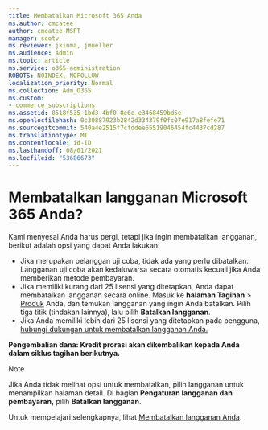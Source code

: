 ```yaml
---
title: Membatalkan Microsoft 365 Anda
ms.author: cmcatee
author: cmcatee-MSFT
manager: scotv
ms.reviewer: jkinma, jmueller
ms.audience: Admin
ms.topic: article
ms.service: o365-administration
ROBOTS: NOINDEX, NOFOLLOW
localization_priority: Normal
ms.collection: Adm_O365
ms.custom:
- commerce_subscriptions
ms.assetid: 8518f535-1bd3-4bf0-8e6e-e3468459bd5e
ms.openlocfilehash: 0c30887923b2842d334379f0fc07e917a8fefe71
ms.sourcegitcommit: 540a4e2515f7cfddee65519046454fc4437cd287
ms.translationtype: MT
ms.contentlocale: id-ID
ms.lasthandoff: 08/01/2021
ms.locfileid: "53686673"
---
```

# <a name="canceling-your-microsoft-365-subscription"></a>Membatalkan langganan Microsoft 365 Anda?

Kami menyesal Anda harus pergi, tetapi jika ingin membatalkan langganan, berikut adalah opsi yang dapat Anda lakukan:
  
- Jika merupakan pelanggan uji coba, tidak ada yang perlu dibatalkan. Langganan uji coba akan kedaluwarsa secara otomatis kecuali jika Anda memberikan metode pembayaran.
- Jika memiliki kurang dari 25 lisensi yang ditetapkan, Anda dapat membatalkan langganan secara online. Masuk ke **halaman Tagihan** \> [Produk](https://go.microsoft.com/fwlink/p/?linkid=842054) Anda, dan temukan langganan yang ingin Anda batalkan. Pilih tiga titik (tindakan lainnya), lalu pilih **Batalkan langganan**.
- Jika Anda memiliki lebih dari 25 lisensi yang ditetapkan pada pengguna, [hubungi dukungan untuk membatalkan langganan Anda.](https://go.microsoft.com/fwlink/p/?linkid=518322)

**Pengembalian dana: Kredit prorasi akan dikembalikan kepada Anda dalam siklus tagihan berikutnya.**

> [!NOTE]
> Jika Anda tidak melihat opsi untuk membatalkan, pilih langganan untuk menampilkan halaman detail. Di bagian **Pengaturan langganan dan pembayaran,** pilih **Batalkan langganan**.

Untuk mempelajari selengkapnya, lihat [Membatalkan langganan Anda](/microsoft-365/commerce/subscriptions/cancel-your-subscription).
